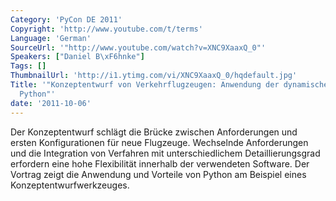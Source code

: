 ```yaml
---
Category: 'PyCon DE 2011'
Copyright: 'http://www.youtube.com/t/terms'
Language: 'German'
SourceUrl: '"http://www.youtube.com/watch?v=XNC9XaaxQ_0"'
Speakers: ["Daniel B\xF6hnke"]
Tags: []
ThumbnailUrl: 'http://i1.ytimg.com/vi/XNC9XaaxQ_0/hqdefault.jpg'
Title: '"Konzeptentwurf von Verkehrflugzeugen: Anwendung der dynamischen Programmiersprache
  Python"'
date: '2011-10-06'
---
```

Der Konzeptentwurf schlägt die Brücke zwischen Anforderungen und ersten Konfigurationen für neue Flugzeuge. Wechselnde Anforderungen und die Integration von Verfahren mit unterschiedlichem Detaillierungsgrad erfordern eine hohe Flexibilität innerhalb der verwendeten Software. Der Vortrag zeigt die Anwendung und Vorteile von Python am Beispiel eines Konzeptentwurfwerkzeuges.